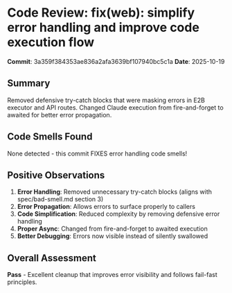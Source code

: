 # Code Review: fix(web): simplify error handling and improve code execution flow

**Commit**: 3a359f384353ae836a2afa3639bf107940bc5c1a
**Date**: 2025-10-19

## Summary
Removed defensive try-catch blocks that were masking errors in E2B executor and API routes. Changed Claude execution from fire-and-forget to awaited for better error propagation.

## Code Smells Found

None detected - this commit FIXES error handling code smells!

## Positive Observations

1. **Error Handling**: Removed unnecessary try-catch blocks (aligns with spec/bad-smell.md section 3)
2. **Error Propagation**: Allows errors to surface properly to callers
3. **Code Simplification**: Reduced complexity by removing defensive error handling
4. **Proper Async**: Changed from fire-and-forget to awaited execution
5. **Better Debugging**: Errors now visible instead of silently swallowed

## Overall Assessment
**Pass** - Excellent cleanup that improves error visibility and follows fail-fast principles.
